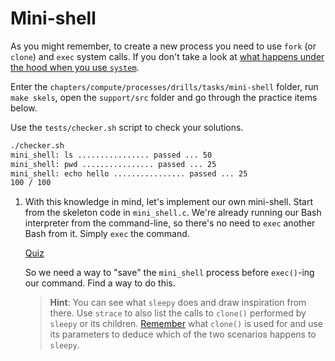 # Mini-shell

As you might remember, to create a new process you need to use `fork` (or `clone`) and `exec` system calls.
If you don't take a look at [what happens under the hood when you use `system`](guides/system-dissected.md).

Enter the `chapters/compute/processes/drills/tasks/mini-shell` folder, run `make skels`, open the `support/src` folder and go through the practice items below.

Use the `tests/checker.sh` script to check your solutions.

```bash
./checker.sh
mini_shell: ls ................ passed ... 50
mini_shell: pwd ................ passed ... 25
mini_shell: echo hello ................ passed ... 25
100 / 100
```

1. With this knowledge in mind, let's implement our own mini-shell.
    Start from the skeleton code in `mini_shell.c`.
    We're already running our Bash interpreter from the command-line, so there's no need to `exec` another Bash from it.
    Simply `exec` the command.

    [Quiz](../drills/questions/mini-shell-stops-after-command.md)

    So we need a way to "save" the `mini_shell` process before `exec()`-ing our command.
    Find a way to do this.

    > **Hint**:  You can see what `sleepy` does and draw inspiration from there.
    > Use `strace` to also list the calls to `clone()` performed by `sleepy` or its children.
    > [Remember](./guides/clone.md) what `clone()` is used for and use its parameters to deduce which of the two scenarios happens to `sleepy`.
